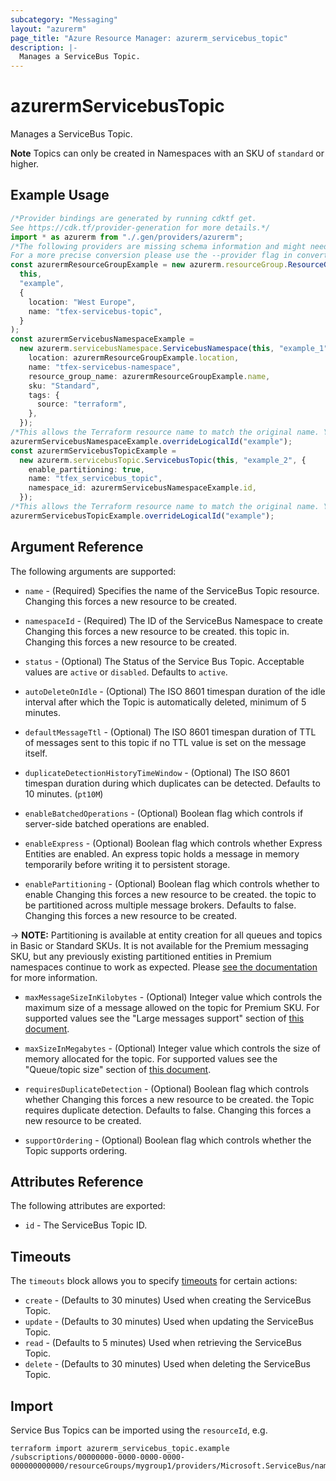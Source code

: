```yaml
---
subcategory: "Messaging"
layout: "azurerm"
page_title: "Azure Resource Manager: azurerm_servicebus_topic"
description: |-
  Manages a ServiceBus Topic.
---
```


# azurermServicebusTopic

Manages a ServiceBus Topic.

**Note** Topics can only be created in Namespaces with an SKU of `standard` or higher.

## Example Usage

```typescript
/*Provider bindings are generated by running cdktf get.
See https://cdk.tf/provider-generation for more details.*/
import * as azurerm from "./.gen/providers/azurerm";
/*The following providers are missing schema information and might need manual adjustments to synthesize correctly: azurerm.
For a more precise conversion please use the --provider flag in convert.*/
const azurermResourceGroupExample = new azurerm.resourceGroup.ResourceGroup(
  this,
  "example",
  {
    location: "West Europe",
    name: "tfex-servicebus-topic",
  }
);
const azurermServicebusNamespaceExample =
  new azurerm.servicebusNamespace.ServicebusNamespace(this, "example_1", {
    location: azurermResourceGroupExample.location,
    name: "tfex-servicebus-namespace",
    resource_group_name: azurermResourceGroupExample.name,
    sku: "Standard",
    tags: {
      source: "terraform",
    },
  });
/*This allows the Terraform resource name to match the original name. You can remove the call if you don't need them to match.*/
azurermServicebusNamespaceExample.overrideLogicalId("example");
const azurermServicebusTopicExample =
  new azurerm.servicebusTopic.ServicebusTopic(this, "example_2", {
    enable_partitioning: true,
    name: "tfex_servicebus_topic",
    namespace_id: azurermServicebusNamespaceExample.id,
  });
/*This allows the Terraform resource name to match the original name. You can remove the call if you don't need them to match.*/
azurermServicebusTopicExample.overrideLogicalId("example");

```

## Argument Reference

The following arguments are supported:

*   `name` - (Required) Specifies the name of the ServiceBus Topic resource. Changing this forces a new resource to be created.

*   `namespaceId` - (Required) The ID of the ServiceBus Namespace to create Changing this forces a new resource to be created.
    this topic in. Changing this forces a new resource to be created.

*   `status` - (Optional) The Status of the Service Bus Topic. Acceptable values are `active` or `disabled`. Defaults to `active`.

*   `autoDeleteOnIdle` - (Optional) The ISO 8601 timespan duration of the idle interval after which the Topic is automatically deleted, minimum of 5 minutes.

*   `defaultMessageTtl` - (Optional) The ISO 8601 timespan duration of TTL of messages sent to this topic if no TTL value is set on the message itself.

*   `duplicateDetectionHistoryTimeWindow` - (Optional) The ISO 8601 timespan duration during which duplicates can be detected. Defaults to 10 minutes. (`pt10M`)

*   `enableBatchedOperations` - (Optional) Boolean flag which controls if server-side batched operations are enabled.

*   `enableExpress` - (Optional) Boolean flag which controls whether Express Entities are enabled. An express topic holds a message in memory temporarily before writing it to persistent storage.

*   `enablePartitioning` - (Optional) Boolean flag which controls whether to enable Changing this forces a new resource to be created.
    the topic to be partitioned across multiple message brokers. Defaults to false.
    Changing this forces a new resource to be created.

\-> **NOTE:** Partitioning is available at entity creation for all queues and topics in Basic or Standard SKUs. It is not available for the Premium messaging SKU, but any previously existing partitioned entities in Premium namespaces continue to work as expected. Please [see the documentation](https://docs.microsoft.com/azure/service-bus-messaging/service-bus-partitioning) for more information.

*   `maxMessageSizeInKilobytes` - (Optional) Integer value which controls the maximum size of a message allowed on the topic for Premium SKU. For supported values see the "Large messages support" section of [this document](https://docs.microsoft.com/azure/service-bus-messaging/service-bus-premium-messaging#large-messages-support-preview).

*   `maxSizeInMegabytes` - (Optional) Integer value which controls the size of memory allocated for the topic. For supported values see the "Queue/topic size" section of [this document](https://docs.microsoft.com/azure/service-bus-messaging/service-bus-quotas).

*   `requiresDuplicateDetection` - (Optional) Boolean flag which controls whether Changing this forces a new resource to be created.
    the Topic requires duplicate detection. Defaults to false. Changing this forces
    a new resource to be created.

*   `supportOrdering` - (Optional) Boolean flag which controls whether the Topic supports ordering.

## Attributes Reference

The following attributes are exported:

* `id` - The ServiceBus Topic ID.

## Timeouts

The `timeouts` block allows you to specify [timeouts](https://www.terraform.io/language/resources/syntax#operation-timeouts) for certain actions:

* `create` - (Defaults to 30 minutes) Used when creating the ServiceBus Topic.
* `update` - (Defaults to 30 minutes) Used when updating the ServiceBus Topic.
* `read` - (Defaults to 5 minutes) Used when retrieving the ServiceBus Topic.
* `delete` - (Defaults to 30 minutes) Used when deleting the ServiceBus Topic.

## Import

Service Bus Topics can be imported using the `resourceId`, e.g.

```console
terraform import azurerm_servicebus_topic.example /subscriptions/00000000-0000-0000-0000-000000000000/resourceGroups/mygroup1/providers/Microsoft.ServiceBus/namespaces/sbns1/topics/sntopic1
```
